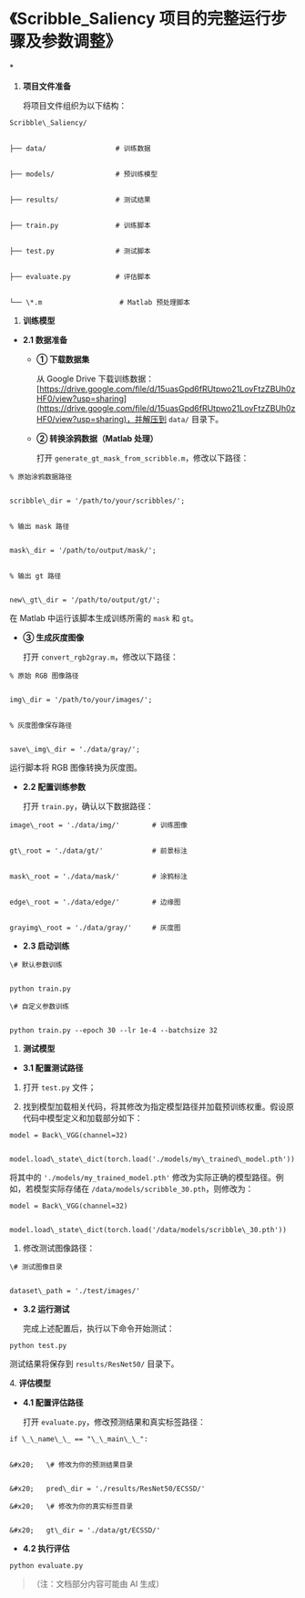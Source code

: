 # 《Scribble\_Saliency 项目的完整运行步骤及参数调整》

\*



1.  **项目文件准备**

    将项目文件组织为以下结构：




```
Scribble\_Saliency/


├── data/                 # 训练数据


├── models/               # 预训练模型


├── results/              # 测试结果


├── train.py              # 训练脚本


├── test.py               # 测试脚本


├── evaluate.py           # 评估脚本


└── \*.m                   # Matlab 预处理脚本
```



1.  **训练模型**

*   **2.1 数据准备**


    *   **① 下载数据集**

        从 Google Drive 下载训练数据：[https://drive.google.com/file/d/15uasGpd6fRUtpwo21LovFtzZBUh0zHF0/view?usp=sharing](https://drive.google.com/file/d/15uasGpd6fRUtpwo21LovFtzZBUh0zHF0/view?usp=sharing)，并解压到 `data/` 目录下。


    *   **② 转换涂鸦数据（Matlab 处理）**

        打开 `generate_gt_mask_from_scribble.m`，修改以下路径：




```
% 原始涂鸦数据路径


scribble\_dir = '/path/to/your/scribbles/';


% 输出 mask 路径


mask\_dir = '/path/to/output/mask/';


% 输出 gt 路径


new\_gt\_dir = '/path/to/output/gt/';
```

在 Matlab 中运行该脚本生成训练所需的 `mask` 和 `gt`。




*   **③ 生成灰度图像**

    打开 `convert_rgb2gray.m`，修改以下路径：




```
% 原始 RGB 图像路径


img\_dir = '/path/to/your/images/';


% 灰度图像保存路径


save\_img\_dir = './data/gray/';
```

运行脚本将 RGB 图像转换为灰度图。




*   **2.2 配置训练参数**

    打开 `train.py`，确认以下数据路径：




```
image\_root = './data/img/'        # 训练图像


gt\_root = './data/gt/'            # 前景标注


mask\_root = './data/mask/'        # 涂鸦标注


edge\_root = './data/edge/'        # 边缘图


grayimg\_root = './data/gray/'     # 灰度图
```



*   **2.3 启动训练**



```
\# 默认参数训练


python train.py

\# 自定义参数训练


python train.py --epoch 30 --lr 1e-4 --batchsize 32
```



1.  **测试模型**

*   **3.1 配置测试路径**

1.  打开 `test.py` 文件；


2.  找到模型加载相关代码，将其修改为指定模型路径并加载预训练权重。假设原代码中模型定义和加载部分如下：




```
model = Back\_VGG(channel=32)


model.load\_state\_dict(torch.load('./models/my\_trained\_model.pth'))
```

将其中的 `'./models/my_trained_model.pth'` 修改为实际正确的模型路径。例如，若模型实际存储在 `/data/models/scribble_30.pth`，则修改为：




```
model = Back\_VGG(channel=32)


model.load\_state\_dict(torch.load('/data/models/scribble\_30.pth'))
```



1.  修改测试图像路径：




```
\# 测试图像目录


dataset\_path = './test/images/'
```



*   **3.2 运行测试**

    完成上述配置后，执行以下命令开始测试：




```
python test.py
```

测试结果将保存到 `results/ResNet50/` 目录下。


4\. **评估模型**



*   **4.1 配置评估路径**

    打开 `evaluate.py`，修改预测结果和真实标签路径：




```
if \_\_name\_\_ == "\_\_main\_\_":


&#x20;   \# 修改为你的预测结果目录


&#x20;   pred\_dir = './results/ResNet50/ECSSD/'

&#x20;   \# 修改为你的真实标签目录


&#x20;   gt\_dir = './data/gt/ECSSD/'
```



*   **4.2 执行评估**



```
python evaluate.py
```

> （注：文档部分内容可能由 AI 生成）
>